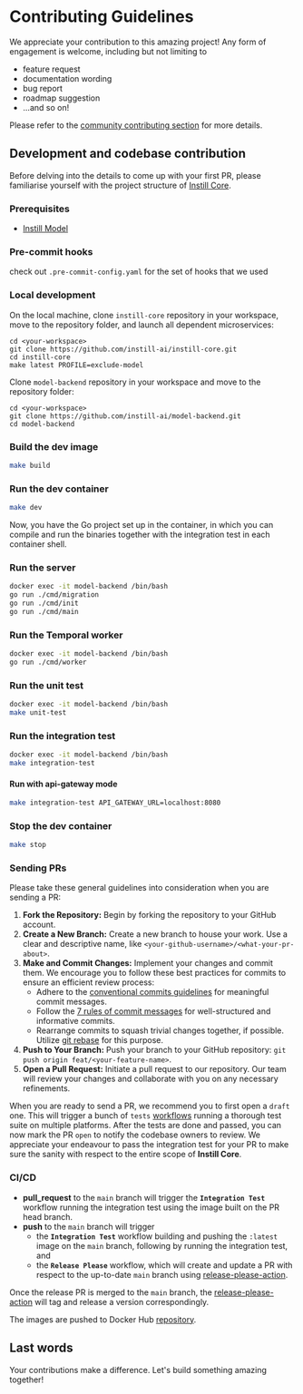 # Contributing Guidelines

We appreciate your contribution to this amazing project! Any form of engagement is welcome, including but not limiting to

- feature request
- documentation wording
- bug report
- roadmap suggestion
- ...and so on!

Please refer to the [community contributing section](https://github.com/instill-ai/community#contributing) for more details.

## Development and codebase contribution

Before delving into the details to come up with your first PR, please familiarise yourself with the project structure of [Instill Core](https://github.com/instill-ai/community#instill-core).

### Prerequisites

- [Instill Model](https://github.com/instill-ai/model)

### Pre-commit hooks

check out `.pre-commit-config.yaml` for the set of hooks that we used

### Local development

On the local machine, clone `instill-core` repository in your workspace, move to the repository folder, and launch all dependent microservices:

```
cd <your-workspace>
git clone https://github.com/instill-ai/instill-core.git
cd instill-core
make latest PROFILE=exclude-model
```

Clone `model-backend` repository in your workspace and move to the repository folder:

```
cd <your-workspace>
git clone https://github.com/instill-ai/model-backend.git
cd model-backend
```

### Build the dev image

```bash
make build
```

### Run the dev container

```bash
make dev
```

Now, you have the Go project set up in the container, in which you can compile and run the binaries together with the integration test in each container shell.

### Run the server

```bash
docker exec -it model-backend /bin/bash
go run ./cmd/migration
go run ./cmd/init
go run ./cmd/main
```

### Run the Temporal worker

```bash
docker exec -it model-backend /bin/bash
go run ./cmd/worker
```

### Run the unit test

```bash
docker exec -it model-backend /bin/bash
make unit-test
```

### Run the integration test

```bash
docker exec -it model-backend /bin/bash
make integration-test
```

#### Run with api-gateway mode

```bash
make integration-test API_GATEWAY_URL=localhost:8080
```

### Stop the dev container

```bash
make stop
```

### Sending PRs

Please take these general guidelines into consideration when you are sending a PR:

1. **Fork the Repository:** Begin by forking the repository to your GitHub account.
2. **Create a New Branch:** Create a new branch to house your work. Use a clear and descriptive name, like `<your-github-username>/<what-your-pr-about>`.
3. **Make and Commit Changes:** Implement your changes and commit them. We encourage you to follow these best practices for commits to ensure an efficient review process:
   - Adhere to the [conventional commits guidelines](https://www.conventionalcommits.org/) for meaningful commit messages.
   - Follow the [7 rules of commit messages](https://chris.beams.io/posts/git-commit/) for well-structured and informative commits.
   - Rearrange commits to squash trivial changes together, if possible. Utilize [git rebase](http://gitready.com/advanced/2009/03/20/reorder-commits-with-rebase.html) for this purpose.
4. **Push to Your Branch:** Push your branch to your GitHub repository: `git push origin feat/<your-feature-name>`.
5. **Open a Pull Request:** Initiate a pull request to our repository. Our team will review your changes and collaborate with you on any necessary refinements.

When you are ready to send a PR, we recommend you to first open a `draft` one. This will trigger a bunch of `tests` [workflows](https://github.com/instill-ai/model-backend/tree/main/.github/workflows) running a thorough test suite on multiple platforms. After the tests are done and passed, you can now mark the PR `open` to notify the codebase owners to review. We appreciate your endeavour to pass the integration test for your PR to make sure the sanity with respect to the entire scope of **Instill Core**.

### CI/CD

- **pull_request** to the `main` branch will trigger the **`Integration Test`** workflow running the integration test using the image built on the PR head branch.
- **push** to the `main` branch will trigger
  - the **`Integration Test`** workflow building and pushing the `:latest` image on the `main` branch, following by running the integration test, and
  - the **`Release Please`** workflow, which will create and update a PR with respect to the up-to-date `main` branch using [release-please-action](https://github.com/google-github-actions/release-please-action).

Once the release PR is merged to the `main` branch, the [release-please-action](https://github.com/google-github-actions/release-please-action) will tag and release a version correspondingly.

The images are pushed to Docker Hub [repository](https://hub.docker.com/r/instill/model-backend).

## Last words

Your contributions make a difference. Let's build something amazing together!
